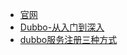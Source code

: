 -   [官网](http://dubbo.apache.org/)
-   [Dubbo-从入门到深入](http://ifeve.com/dubbo-learn-book/)
-   [dubbo服务注册三种方式](https://blog.csdn.net/wangyy130/article/details/51741431)